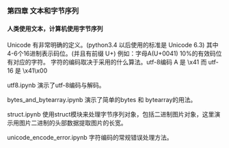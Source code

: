 ### 第四章 文本和字节序列
#### 人类使用文本，计算机使用字节序列

Unicode 有非常明确的定义。(python3.4 以后使用的标准是 Unicode 6.3)
其中4-6个16进制表示码位。(并且有前缀 U+) 例如：字母A(U+0041) 10%的有效码位有对应的字符。
字符的编码取决于采用的什么算法。utf-8编码 A 是 \x41 而 utf-16 是 \x41\x00

utf8.ipynb 演示了utf-8编码与解码。

bytes_and_bytearray.ipynb 演示了简单的bytes 和 bytearray的用法。

struct.ipynb 使用struct模块来处理字节序列对象，包括二进制图片对象，这里演示用图片二进制的头部数据提取图片的长宽。

unicode_encode_error.ipynb 字符编码的常规错误处理方法。